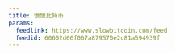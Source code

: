```yaml
---
title: 慢慢比特币
params:
  feedlink: https://www.slowbitcoin.com/feed
  feedid: 60602d66f067a879570e2c81a594939f
---
```

